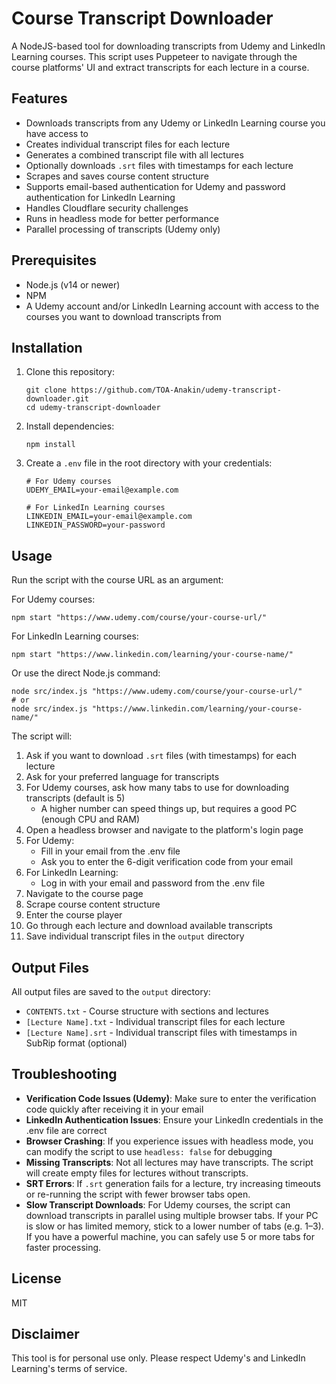 # Course Transcript Downloader

A NodeJS-based tool for downloading transcripts from Udemy and LinkedIn Learning courses. This script uses Puppeteer to navigate through the course platforms' UI and extract transcripts for each lecture in a course.

## Features

- Downloads transcripts from any Udemy or LinkedIn Learning course you have access to
- Creates individual transcript files for each lecture
- Generates a combined transcript file with all lectures
- Optionally downloads `.srt` files with timestamps for each lecture
- Scrapes and saves course content structure
- Supports email-based authentication for Udemy and password authentication for LinkedIn Learning
- Handles Cloudflare security challenges
- Runs in headless mode for better performance
- Parallel processing of transcripts (Udemy only)

## Prerequisites

- Node.js (v14 or newer)
- NPM
- A Udemy account and/or LinkedIn Learning account with access to the courses you want to download transcripts from

## Installation

1. Clone this repository:
   ```
   git clone https://github.com/TOA-Anakin/udemy-transcript-downloader.git
   cd udemy-transcript-downloader
   ```

2. Install dependencies:
   ```
   npm install
   ```

3. Create a `.env` file in the root directory with your credentials:
   ```
   # For Udemy courses
   UDEMY_EMAIL=your-email@example.com

   # For LinkedIn Learning courses
   LINKEDIN_EMAIL=your-email@example.com
   LINKEDIN_PASSWORD=your-password
   ```

## Usage

Run the script with the course URL as an argument:

For Udemy courses:
```
npm start "https://www.udemy.com/course/your-course-url/"
```

For LinkedIn Learning courses:
```
npm start "https://www.linkedin.com/learning/your-course-name/"
```

Or use the direct Node.js command:

```
node src/index.js "https://www.udemy.com/course/your-course-url/"
# or
node src/index.js "https://www.linkedin.com/learning/your-course-name/"
```

The script will:

1. Ask if you want to download `.srt` files (with timestamps) for each lecture
2. Ask for your preferred language for transcripts
3. For Udemy courses, ask how many tabs to use for downloading transcripts (default is 5)
   - A higher number can speed things up, but requires a good PC (enough CPU and RAM)
4. Open a headless browser and navigate to the platform's login page
5. For Udemy:
   - Fill in your email from the .env file
   - Ask you to enter the 6-digit verification code from your email
6. For LinkedIn Learning:
   - Log in with your email and password from the .env file
7. Navigate to the course page
8. Scrape course content structure
9. Enter the course player
10. Go through each lecture and download available transcripts
11. Save individual transcript files in the `output` directory

## Output Files

All output files are saved to the `output` directory:

- `CONTENTS.txt` - Course structure with sections and lectures
- `[Lecture Name].txt` - Individual transcript files for each lecture
- `[Lecture Name].srt` - Individual transcript files with timestamps in SubRip format (optional)

## Troubleshooting

- **Verification Code Issues (Udemy)**: Make sure to enter the verification code quickly after receiving it in your email
- **LinkedIn Authentication Issues**: Ensure your LinkedIn credentials in the .env file are correct
- **Browser Crashing**: If you experience issues with headless mode, you can modify the script to use `headless: false` for debugging
- **Missing Transcripts**: Not all lectures may have transcripts. The script will create empty files for lectures without transcripts.
- **SRT Errors**: If `.srt` generation fails for a lecture, try increasing timeouts or re-running the script with fewer browser tabs open.
- **Slow Transcript Downloads**: For Udemy courses, the script can download transcripts in parallel using multiple browser tabs. If your PC is slow or has limited memory, stick to a lower number of tabs (e.g. 1–3). If you have a powerful machine, you can safely use 5 or more tabs for faster processing.

## License

MIT

## Disclaimer

This tool is for personal use only. Please respect Udemy's and LinkedIn Learning's terms of service.
